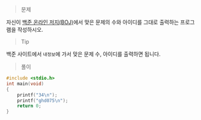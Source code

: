 > 문제

자신이 [백준 온라인 저지(BOJ)](https://www.acmicpc.net)에서 맞은 문제의 수와 아이디를 그대로 출력하는 프로그램을 작성하시오.

> Tip

백준 사이트에서 `내정보`에 가서 맞은 문제 수, 아이디를 출력하면 됩니다.

> 풀이
```c
#include <stdio.h>
int main(void)
{
	printf("34\n");
	printf("ghd075\n");
	return 0;
}
```
